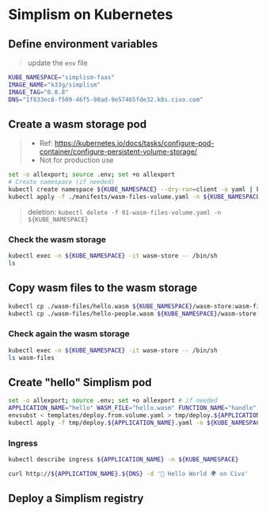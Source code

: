 # Simplism on Kubernetes

## Define environment variables

> update the `env` file

```bash
KUBE_NAMESPACE="simplism-faas"
IMAGE_NAME="k33g/simplism"
IMAGE_TAG="0.0.8"
DNS="1f833ec8-f509-46f5-98ad-9e57465fde32.k8s.civo.com"
```

## Create a wasm storage pod
> - Ref: https://kubernetes.io/docs/tasks/configure-pod-container/configure-persistent-volume-storage/
> - Not for production use
```bash
set -o allexport; source .env; set +o allexport
# Create namespace (if needed)
kubectl create namespace ${KUBE_NAMESPACE} --dry-run=client -o yaml | kubectl apply -f -
kubectl apply -f ./manifests/wasm-files-volume.yaml -n ${KUBE_NAMESPACE}
```
> deletion: `kubectl delete -f 01-wasm-files-volume.yaml -n ${KUBE_NAMESPACE}`

### Check the wasm storage

```bash
kubectl exec -n ${KUBE_NAMESPACE} -it wasm-store -- /bin/sh
ls
```

## Copy wasm files to the wasm storage

```bash
kubectl cp ./wasm-files/hello.wasm ${KUBE_NAMESPACE}/wasm-store:wasm-files/hello.wasm
kubectl cp ./wasm-files/hello-people.wasm ${KUBE_NAMESPACE}/wasm-store:wasm-files/hello-people.wasm
```

### Check again the wasm storage

```bash
kubectl exec -n ${KUBE_NAMESPACE} -it wasm-store -- /bin/sh
ls wasm-files
```

## Create "hello" Simplism pod

```bash
set -o allexport; source .env; set +o allexport # if needed
APPLICATION_NAME="hello" WASM_FILE="hello.wasm" FUNCTION_NAME="handle" \
envsubst < templates/deploy.from.volume.yaml > tmp/deploy.${APPLICATION_NAME}.yaml
kubectl apply -f tmp/deploy.${APPLICATION_NAME}.yaml -n ${KUBE_NAMESPACE}
```

### Ingress

```bash
kubectl describe ingress ${APPLICATION_NAME} -n ${KUBE_NAMESPACE}
```

```bash
curl http://${APPLICATION_NAME}.${DNS} -d '👋 Hello World 🌍 on Civo'
```

## Deploy a Simplism registry

